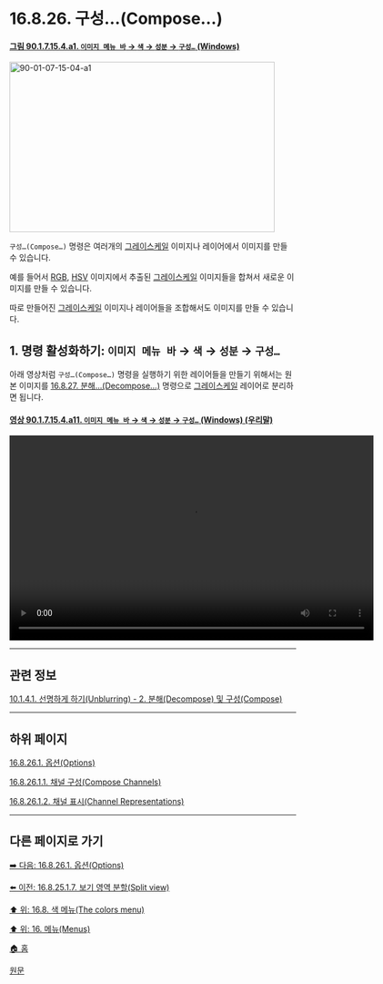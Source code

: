 # 16.8.26. 구성…(Compose…)

<a id="90-01-07-15-04-a1"></a>

#### [그림 90.1.7.15.4.a1. `이미지 메뉴 바` → `색` → `성분` → `구성…` (Windows)](./90-01-07-15-04-compose.md#90-01-07-15-04-a1)
<img width="466" height="299" alt="90-01-07-15-04-a1" src="https://github.com/user-attachments/assets/d0c88a2f-4b82-4af4-a15e-a282e8c6a8aa" />

`구성…(Compose…)` 명령은 여러개의 [그레이스케일](./19-glossaryx-color_mode_grayscale.md) 이미지나 레이어에서 이미지를 만들 수 있습니다.

예를 들어서 [RGB](./19-glossaryx-color_mode_rgb.md), [HSV](./19-glossaryx-color_model_hsv.md) 이미지에서 추출된 [그레이스케일](./19-glossaryx-color_mode_grayscale.md) 이미지들을 합쳐서 새로운 이미지를 만들 수 있습니다.

따로 만들어진 [그레이스케일](./19-glossaryx-color_mode_grayscale.md) 이미지나 레이어들을 조합해서도 이미지를 만들 수 있습니다.

<a id="16-08-26-s1"></a>

## 1. 명령 활성화하기: `이미지 메뉴 바` → `색` → `성분` → `구성…`

아래 영상처럼 `구성…(Compose…)` 명령을 실행하기 위한 레이어들을 만들기 위해서는 원본 이미지를 [16.8.27. 분해…(Decompose…)](./16-08-27-00-decompose.md) 명령으로 [그레이스케일](./19-glossaryx-color_mode_grayscale.md) 레이어로 분리하면 됩니다.

<a id="90-01-07-15-04-a11"></a>

#### [영상 90.1.7.15.4.a11. `이미지 메뉴 바` → `색` → `성분` → `구성…` (Windows) (우리말)](./90-01-07-15-04-compose.md#90-01-07-15-04-a11)
<video controls="controls" width="640" height="360" src="https://github.com/user-attachments/assets/1bc04d7d-86b7-4ce3-a5b4-ad5b8960b454"></video>

***

## 관련 정보

[10.1.4.1. 선명하게 하기(Unblurring) - 2. 분해(Decompose) 및 구성(Compose)](./10-01-04-01-unblurring.md#10-01-04-01-s2)

***

## 하위 페이지

[16.8.26.1. 옵션(Options)](./16-08-26-01-00-options.md)

[16.8.26.1.1. 채널 구성(Compose Channels)](./16-08-26-01-01-compose_channels.md)

[16.8.26.1.2. 채널 표시(Channel Representations)](./16-08-26-01-02-channel_representations.md)

***

## 다른 페이지로 가기

[➡️ 다음: 16.8.26.1. 옵션(Options)](./16-08-26-01-00-options.md)

[⬅️ 이전: 16.8.25.1.7. 보기 영역 분할(Split view)](./16-08-25-01-07-split_view.md)

[⬆️ 위: 16.8. 색 메뉴(The colors menu)](./16-08-00-the-colors-menu.md)

[⬆️ 위: 16. 메뉴(Menus)](./16-00-menus.md)

[🏠 홈](./00-home.md)

[원문](https://docs.gimp.org/2.10/ko/plug-in-compose.html)
